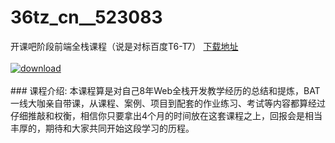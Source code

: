 # 36tz_cn__523083
开课吧阶段前端全栈课程（说是对标百度T6-T7）
[下载地址](http://www.36tz.cn/article/523083 "下载地址")
<br/></br>[![download](http://36tz.cn/muke_img/2018_07_2-30-300x171.png "下载地址")](http://www.36tz.cn/article/523083 "下载地址")
<br/></br>### 课程介绍:
本课程算是对自己8年Web全栈开发教学经历的总结和提炼，BAT一线大咖亲自带课，从课程、案例、项目到配套的作业练习、考试等内容都算经过仔细推敲和权衡，相信你只要拿出4个月的时间放在这套课程之上，回报会是相当丰厚的，期待和大家共同开始这段学习的历程。


